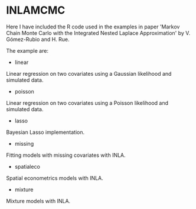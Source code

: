 # INLAMCMC

Here I have included the R code used in the examples in paper 'Markov Chain
Monte Carlo with the Integrated Nested Laplace Approximation' by V. Gómez-Rubio
and H. Rue.

The example are:

* linear

Linear regression on two covariates using a Gaussian likelihood and
simulated data.

* poisson

Linear regression on two covariates using a Poisson likelihood and
simulated data.

* lasso

Bayesian Lasso implementation.

* missing

Fitting models with missing covariates with INLA.

* spatialeco

Spatial econometrics models with INLA.

* mixture

Mixture models with INLA.
